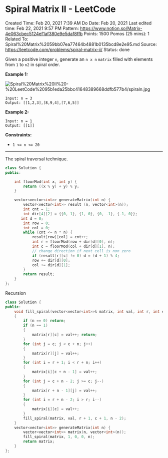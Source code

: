 # Spiral Matrix II - LeetCode

Created Time: Feb 20, 2021 7:39 AM
Do Date: Feb 20, 2021
Last edited time: Feb 22, 2021 9:57 PM
Pattern: https://www.notion.so/Matrix-4e063cbec5124ef1af380e9e5daf8ffb
Points: 1500
Pomos (25 mins): 1
Related To: Spiral%20Matrix%2059bb07ea77464b4881b0135bcd8e2e95.md
Source: https://leetcode.com/problems/spiral-matrix-ii/
Status: done

Given a positive integer `n`, generate an `n x n` `matrix` filled with elements from `1` to `n2` in spiral order.

**Example 1:**

![Spiral%20Matrix%20II%20-%20LeetCode%2095b1eda25bbc41648389668ddfb577b4/spiraln.jpg](spiraln.jpg)

```
Input: n = 3
Output: [[1,2,3],[8,9,4],[7,6,5]]
```

**Example 2:**

```
Input: n = 1
Output: [[1]]
```

**Constraints:**

- `1 <= n <= 20`

---

The spiral traversal technique. 

```cpp
class Solution {
public:

    int floorMod(int x, int y) {
        return ((x % y) + y) % y;
    }

    vector<vector<int>> generateMatrix(int n) {
        vector<vector<int>> result (n, vector<int>(n));
        int cnt = 1;
        int dir[4][2] = {{0, 1}, {1, 0}, {0, -1}, {-1, 0}};
       int d = 0;
        int row = 0;
        int col = 0;
        while (cnt <= n * n) {
            result[row][col] = cnt++;
            int r = floorMod(row + dir[d][0], n);
            int c = floorMod(col + dir[d][1], n);
            // change direction if next cell is non zero
            if (result[r][c] != 0) d = (d + 1) % 4;
            row += dir[d][0];
            col += dir[d][1];
        }
        return result;
    }
};
```

Recursion

```cpp
class Solution {
public:
    void fill_spiral(vector<vector<int>>& matrix, int val, int r, int c, int n)
    {
        if (n == 0) return;
        if (n == 1) 
        {
            matrix[r][c] = val++; return;
        }
        for (int j = c; j < c + n; j++)
        {
            matrix[r][j] = val++; 
        }
        for (int i = r + 1; i < r + n; i++)
        {
            matrix[i][c + n - 1] = val++;
        }
        for (int j = c + n - 2; j >= c; j--)
        {
            matrix[r + n - 1][j] = val++; 
        }
        for (int i = r + n - 2; i > r; i--)
        {
            matrix[i][c] = val++;
        }
        fill_spiral(matrix, val, r + 1, c + 1, n - 2); 
    }
    vector<vector<int>> generateMatrix(int n) {
        vector<vector<int>> matrix(n, vector<int>(n));
        fill_spiral(matrix, 1, 0, 0, n); 
        return matrix; 
    }
};
```